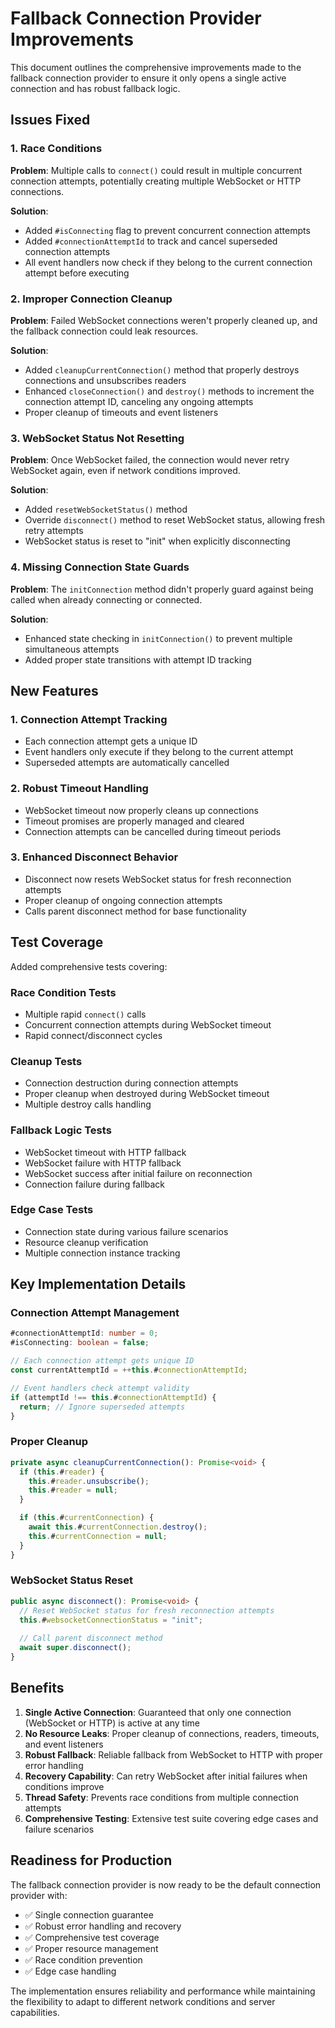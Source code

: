 # Fallback Connection Provider Improvements

This document outlines the comprehensive improvements made to the fallback connection provider to ensure it only opens a single active connection and has robust fallback logic.

## Issues Fixed

### 1. Race Conditions
**Problem**: Multiple calls to `connect()` could result in multiple concurrent connection attempts, potentially creating multiple WebSocket or HTTP connections.

**Solution**: 
- Added `#isConnecting` flag to prevent concurrent connection attempts
- Added `#connectionAttemptId` to track and cancel superseded connection attempts
- All event handlers now check if they belong to the current connection attempt before executing

### 2. Improper Connection Cleanup
**Problem**: Failed WebSocket connections weren't properly cleaned up, and the fallback connection could leak resources.

**Solution**:
- Added `cleanupCurrentConnection()` method that properly destroys connections and unsubscribes readers
- Enhanced `closeConnection()` and `destroy()` methods to increment the connection attempt ID, canceling any ongoing attempts
- Proper cleanup of timeouts and event listeners

### 3. WebSocket Status Not Resetting
**Problem**: Once WebSocket failed, the connection would never retry WebSocket again, even if network conditions improved.

**Solution**:
- Added `resetWebSocketStatus()` method
- Override `disconnect()` method to reset WebSocket status, allowing fresh retry attempts
- WebSocket status is reset to "init" when explicitly disconnecting

### 4. Missing Connection State Guards
**Problem**: The `initConnection` method didn't properly guard against being called when already connecting or connected.

**Solution**:
- Enhanced state checking in `initConnection()` to prevent multiple simultaneous attempts
- Added proper state transitions with attempt ID tracking

## New Features

### 1. Connection Attempt Tracking
- Each connection attempt gets a unique ID
- Event handlers only execute if they belong to the current attempt
- Superseded attempts are automatically cancelled

### 2. Robust Timeout Handling
- WebSocket timeout now properly cleans up connections
- Timeout promises are properly managed and cleared
- Connection attempts can be cancelled during timeout periods

### 3. Enhanced Disconnect Behavior
- Disconnect now resets WebSocket status for fresh reconnection attempts
- Proper cleanup of ongoing connection attempts
- Calls parent disconnect method for base functionality

## Test Coverage

Added comprehensive tests covering:

### Race Condition Tests
- Multiple rapid `connect()` calls
- Concurrent connection attempts during WebSocket timeout
- Rapid connect/disconnect cycles

### Cleanup Tests
- Connection destruction during connection attempts
- Proper cleanup when destroyed during WebSocket timeout
- Multiple destroy calls handling

### Fallback Logic Tests
- WebSocket timeout with HTTP fallback
- WebSocket failure with HTTP fallback
- WebSocket success after initial failure on reconnection
- Connection failure during fallback

### Edge Case Tests
- Connection state during various failure scenarios
- Resource cleanup verification
- Multiple connection instance tracking

## Key Implementation Details

### Connection Attempt Management
```typescript
#connectionAttemptId: number = 0;
#isConnecting: boolean = false;

// Each connection attempt gets unique ID
const currentAttemptId = ++this.#connectionAttemptId;

// Event handlers check attempt validity
if (attemptId !== this.#connectionAttemptId) {
  return; // Ignore superseded attempts
}
```

### Proper Cleanup
```typescript
private async cleanupCurrentConnection(): Promise<void> {
  if (this.#reader) {
    this.#reader.unsubscribe();
    this.#reader = null;
  }

  if (this.#currentConnection) {
    await this.#currentConnection.destroy();
    this.#currentConnection = null;
  }
}
```

### WebSocket Status Reset
```typescript
public async disconnect(): Promise<void> {
  // Reset WebSocket status for fresh reconnection attempts
  this.#websocketConnectionStatus = "init";
  
  // Call parent disconnect method
  await super.disconnect();
}
```

## Benefits

1. **Single Active Connection**: Guaranteed that only one connection (WebSocket or HTTP) is active at any time
2. **No Resource Leaks**: Proper cleanup of connections, readers, timeouts, and event listeners
3. **Robust Fallback**: Reliable fallback from WebSocket to HTTP with proper error handling
4. **Recovery Capability**: Can retry WebSocket after initial failures when conditions improve
5. **Thread Safety**: Prevents race conditions from multiple connection attempts
6. **Comprehensive Testing**: Extensive test suite covering edge cases and failure scenarios

## Readiness for Production

The fallback connection provider is now ready to be the default connection provider with:
- ✅ Single connection guarantee
- ✅ Robust error handling and recovery
- ✅ Comprehensive test coverage
- ✅ Proper resource management
- ✅ Race condition prevention
- ✅ Edge case handling

The implementation ensures reliability and performance while maintaining the flexibility to adapt to different network conditions and server capabilities.